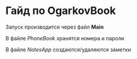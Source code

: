 # Гайд по OgarkovBook

Запуск производится через файл **Main**

В файле *PhoneBook* хранятся номера и пароли

В файле *NotesApp* создаются/удаляются заметки 
